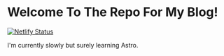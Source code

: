 # Welcome To The Repo For My Blog!

[![Netlify Status](https://api.netlify.com/api/v1/badges/60daffa3-8ff6-40f1-ae2b-dd899ac8c2f1/deploy-status)](https://app.netlify.com/sites/jpasholk-blog-test/deploys)

I'm currently slowly but surely learning Astro.

<!-- ![Screenshots of my Blog on an iPhone 13 Pro Max](../../assets/jpshlk-blog-iPhone-screenshots.png) -->